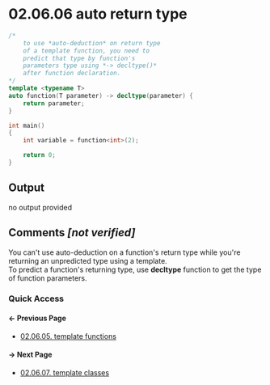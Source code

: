 # 02.06.06 auto return type

```cxx
/*
    to use *auto-deduction* on return type
    of a template function, you need to
    predict that type by function's
    parameters type using *-> decltype()*
    after function declaration.
*/
template <typename T>
auto function(T parameter) -> decltype(parameter) {
    return parameter;
}

int main()
{
    int variable = function<int>(2);

    return 0;
}

```

## Output

no output provided

## Comments *[not verified]*

You can't use auto-deduction on a function's return type while you're returning an unpredicted type using a template.  
To predict a function's returning type, use **decltype** function to get the type of function parameters.

### Quick Access

<div class="previous_page pagination">

#### &#8592; Previous Page

* [02.06.05. template functions](./../../02.object_oriented/06.templates/05.function.md)

</div>
<div class="next_page pagination">

#### &#8594; Next Page

* [02.06.07. template classes](./../../02.object_oriented/06.templates/07.class.md)

</div>
